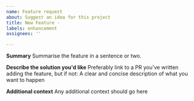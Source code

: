 ```yaml
---
name: Feature request
about: Suggest an idea for this project
title: New Feature -
labels: enhancement
assignees: ''

---
```


**Summary**
Summarise the feature in a sentence or two.

**Describe the solution you'd like**
Preferably link to a PR you've written adding the feature, but if not:
A clear and concise description of what you want to happen

**Additional context**
Any additional context should go here
